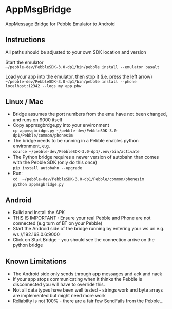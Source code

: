 # AppMsgBridge
AppMessage Bridge for Pebble Emulator to Android

Instructions
------------

All paths should be adjusted to your own SDK location and version  

Start the emulator  
`~/pebble-dev/PebbleSDK-3.0-dp1/bin/pebble install --emulator basalt`

Load your app into the emulator, then stop it (i.e. press the left
arrow)  
`~/pebble-dev/PebbleSDK-3.0-dp1/bin/pebble install --phone localhost:12342 --logs my app.pbw`

Linux / Mac
-
* Bridge assumes the port numbers from the emu have not been changed,
  and runs on 9000 itself
* Copy appmsgbrdge.py into your environment  
`cp appmsgbridge.py ~/pebble-dev/PebbleSDK-3.0-dp1/Pebble/common/phonesim`
* The bridge needs to be running in a Pebble enables python
  environment, e.g.  
`source ~/pebble-dev/PebbleSDK-3.0-dp1/.env/bin/activate`
* The Python bridge requires a newer version of autobahn than comes
  with the Pebble SDK (only do this once)  
`pip install autobahn --upgrade`
* Run:  
`cd  ~/pebble-dev/PebbleSDK-3.0-dp1/Pebble/common/phonesim`  
`python appmsgbridge.py`

Android
-
* Build and Install the APK
* THIS IS IMPORTANT : Ensure your real Pebble and Phone are not connected (e.g turn of BT
on your Pebble)
* Start the Android side of the bridge running by entering your ws uri e.g. ws://192.168.0.6:9000
* Click on Start Bridge - you should see the connection arrive on the python bridge

Known Limitations
-
* The Android side only sends through app messages and ack and nack
* If your app stops communicating when it thinks the Pebble is disconnected you will have to override this.
* Not all data types have been well tested - strings work and byte arrays are implemented but might need more work
* Reliabilty is not 100% - there are a fair few SendFails from the Pebble...


